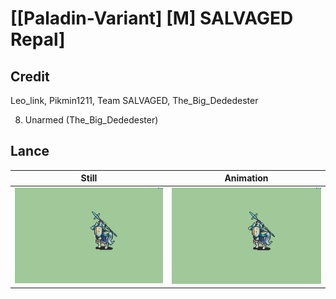 # [\[Paladin-Variant\] \[M\] SALVAGED Repal]

## Credit

Leo_link, Pikmin1211, Team SALVAGED, The_Big_Dededester

8. Unarmed (The_Big_Dededester)
	
## Lance

| Still | Animation |
| :---: | :-------: |
| ![Lance still](./Lance_000.png) | ![Lance animation](./Lance.gif) |

